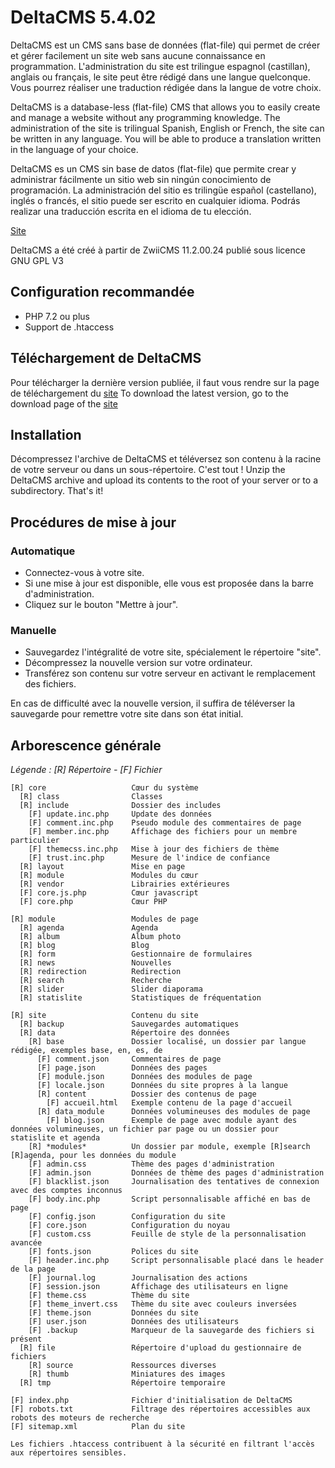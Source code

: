 
# DeltaCMS 5.4.02

DeltaCMS est un CMS sans base de données (flat-file) qui permet de créer et gérer facilement un site web sans aucune connaissance en programmation.
L'administration du site est trilingue espagnol (castillan), anglais ou français, le site peut être rédigé dans une langue quelconque.
Vous pourrez réaliser une traduction rédigée dans la langue de votre choix.

DeltaCMS is a database-less (flat-file) CMS that allows you to easily create and manage a website without any programming knowledge.
The administration of the site is trilingual Spanish, English or French, the site can be written in any language.
You will be able to produce a translation written in the language of your choice.

DeltaCMS es un CMS sin base de datos (flat-file) que permite crear y administrar fácilmente un sitio web sin ningún conocimiento de programación.
La administración del sitio es trilingüe español (castellano), inglés o francés, el sitio puede ser escrito en cualquier idioma.
Podrás realizar una traducción escrita en el idioma de tu elección.

[Site](http://deltacms.fr/)

DeltaCMS a été créé à partir de ZwiiCMS 11.2.00.24 publié sous licence GNU GPL V3


## Configuration recommandée

* PHP 7.2 ou plus
* Support de .htaccess

## Téléchargement de DeltaCMS

Pour télécharger la dernière version publiée, il faut vous rendre sur la page de téléchargement du [site](https://deltacms.fr/telechargement)
To download the latest version, go to the download page of the [site](https://deltacms.fr/telechargement)

## Installation

Décompressez l'archive de DeltaCMS et téléversez son contenu à la racine de votre serveur ou dans un sous-répertoire. C'est tout !
Unzip the DeltaCMS archive and upload its contents to the root of your server or to a subdirectory. That's it!

## Procédures de mise à jour

### Automatique

* Connectez-vous à votre site.
* Si une mise à jour est disponible, elle vous est proposée dans la barre d'administration.
* Cliquez sur le bouton "Mettre à jour".

### Manuelle

* Sauvegardez l'intégralité de votre site, spécialement le répertoire "site".
* Décompressez la nouvelle version sur votre ordinateur.
* Transférez son contenu sur votre serveur en activant le remplacement des fichiers.

En cas de difficulté avec la nouvelle version, il suffira de téléverser la sauvegarde pour remettre votre site dans son état initial.


## Arborescence générale

*Légende : [R] Répertoire - [F] Fichier*

```text
[R] core                   Cœur du système
  [R] class                Classes
  [R] include              Dossier des includes
	[F]	update.inc.php	   Update des données 
	[F] comment.inc.php	   Pseudo module des commentaires de page
	[F] member.inc.php	   Affichage des fichiers pour un membre particulier
	[F] themecss.inc.php   Mise à jour des fichiers de thème
	[F] trust.inc.php      Mesure de l'indice de confiance
  [R] layout               Mise en page
  [R] module               Modules du cœur
  [R] vendor               Librairies extérieures
  [F] core.js.php          Cœur javascript
  [F] core.php             Cœur PHP

[R] module                 Modules de page
  [R] agenda	           Agenda
  [R] album                Album photo
  [R] blog                 Blog
  [R] form                 Gestionnaire de formulaires
  [R] news                 Nouvelles
  [R] redirection          Redirection
  [R] search               Recherche
  [R] slider	           Slider diaporama
  [R] statislite           Statistiques de fréquentation

[R] site                   Contenu du site
  [R] backup               Sauvegardes automatiques
  [R] data                 Répertoire des données
    [R] base               Dossier localisé, un dossier par langue rédigée, exemples base, en, es, de
	  [F] comment.json	   Commentaires de page
      [F] page.json        Données des pages
      [F] module.json      Données des modules de page
      [F] locale.json      Données du site propres à la langue
      [R] content          Dossier des contenus de page
        [F] accueil.html   Exemple contenu de la page d'accueil
	  [R] data_module	   Données volumineuses des modules de page
		[F] blog.json      Exemple de page avec module ayant des données volumineuses, un fichier par page ou un dossier pour statislite et agenda
    [R] *modules*          Un dossier par module, exemple [R]search [R]agenda, pour les données du module
    [F] admin.css          Thème des pages d'administration
    [F] admin.json         Données de thème des pages d'administration
    [F] blacklist.json     Journalisation des tentatives de connexion avec des comptes inconnus
	[F] body.inc.php       Script personnalisable affiché en bas de page
    [F] config.json        Configuration du site
    [F] core.json          Configuration du noyau
    [F] custom.css         Feuille de style de la personnalisation avancée
    [F] fonts.json         Polices du site
	[F] header.inc.php     Script personnalisable placé dans le header de la page
    [F] journal.log        Journalisation des actions
	[F] session.json       Affichage des utilisateurs en ligne	    
    [F] theme.css          Thème du site
    [F] theme_invert.css   Thème du site avec couleurs inversées
    [F] theme.json         Données du site
    [F] user.json          Données des utilisateurs
    [F] .backup            Marqueur de la sauvegarde des fichiers si présent
  [R] file                 Répertoire d'upload du gestionnaire de fichiers
    [R] source             Ressources diverses
    [R] thumb              Miniatures des images
  [R] tmp                  Répertoire temporaire

[F] index.php              Fichier d'initialisation de DeltaCMS
[F] robots.txt             Filtrage des répertoires accessibles aux robots des moteurs de recherche
[F] sitemap.xml            Plan du site

Les fichiers .htaccess contribuent à la sécurité en filtrant l'accès aux répertoires sensibles.

```
